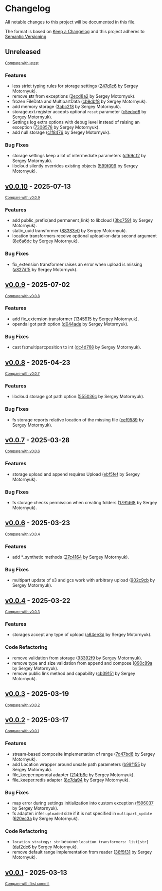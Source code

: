 # Changelog

All notable changes to this project will be documented in this file.

The format is based on [Keep a Changelog](http://keepachangelog.com/en/1.0.0/)
and this project adheres to [Semantic Versioning](http://semver.org/spec/v2.0.0.html).

<!-- insertion marker -->
## Unreleased

<small>[Compare with latest](https://github.com/DataShades/file-keeper/compare/v0.0.10...HEAD)</small>

### Features

- less strict typing rules for storage settings ([247d1c6](https://github.com/DataShades/file-keeper/commit/247d1c6291ab1bc52324f13bdbf642b8c9c53c1b) by Sergey Motornyuk).
- remove __str__ from exceptions ([2ecd8a2](https://github.com/DataShades/file-keeper/commit/2ecd8a2b8ca2cf90c8e7d1c9fc2e70f6dd39f216) by Sergey Motornyuk).
- frozen FileData and MultipartData ([cb9dbf8](https://github.com/DataShades/file-keeper/commit/cb9dbf8ddf7516d461d0a295f69d41090b706195) by Sergey Motornyuk).
- add memory storage ([3abc218](https://github.com/DataShades/file-keeper/commit/3abc2181493c50061ce05c185af29ebe65863d02) by Sergey Motornyuk).
- storage.ext.register accepts optional `reset` parameter ([c5edce8](https://github.com/DataShades/file-keeper/commit/c5edce8c397bc326c6448f0cb382900995757c4f) by Sergey Motornyuk).
- Settings log extra options with debug level instead of raising an exception ([7308578](https://github.com/DataShades/file-keeper/commit/7308578d8f4281e427b439ba8cb9540c3ce61d30) by Sergey Motornyuk).
- add null storage ([c1f8476](https://github.com/DataShades/file-keeper/commit/c1f8476e701bfc9b7a3ced532d8c4edffefdeae0) by Sergey Motornyuk).

### Bug Fixes

- storage settings keep a lot of intermediate parameters ([cf69cf2](https://github.com/DataShades/file-keeper/commit/cf69cf26f4d7ad9e2b16204c6a9803ec6c0a2edb) by Sergey Motornyuk).
- libcloud silently overrides existing objects ([599f099](https://github.com/DataShades/file-keeper/commit/599f09992ed14e926878b9997abd2bca2155326a) by Sergey Motornyuk).

<!-- insertion marker -->
## [v0.0.10](https://github.com/DataShades/file-keeper/releases/tag/v0.0.10) - 2025-07-13

<small>[Compare with v0.0.9](https://github.com/DataShades/file-keeper/compare/v0.0.9...v0.0.10)</small>

### Features

- add public_prefix(and permanent_link) to libcloud ([3bc7591](https://github.com/DataShades/file-keeper/commit/3bc759105f2d332b329af8b45e04fe2360d5928e) by Sergey Motornyuk).
- static_uuid transformer ([88383e0](https://github.com/DataShades/file-keeper/commit/88383e05c993b156d6a6253e43ef8902e13b3d9f) by Sergey Motornyuk).
- location transformers receive optional upload-or-data second argument ([8e6a6dc](https://github.com/DataShades/file-keeper/commit/8e6a6dc41d50fbcd6e2be8d984673f667333f1c2) by Sergey Motornyuk).

### Bug Fixes

- fix_extension transformer raises an error when upload is missing ([a827df5](https://github.com/DataShades/file-keeper/commit/a827df57168dab6e6d05e82bf9e6d680e25faed3) by Sergey Motornyuk).

## [v0.0.9](https://github.com/DataShades/file-keeper/releases/tag/v0.0.9) - 2025-07-02

<small>[Compare with v0.0.8](https://github.com/DataShades/file-keeper/compare/v0.0.8...v0.0.9)</small>

### Features

- add fix_extension transformer ([1345915](https://github.com/DataShades/file-keeper/commit/13459159fa22a50688d4d224942b383f54c5345e) by Sergey Motornyuk).
- opendal got path option ([d044ade](https://github.com/DataShades/file-keeper/commit/d044ade99fa8139f2ff661bfbd03bf599363ad19) by Sergey Motornyuk).

### Bug Fixes

- cast fs:multipart:position to int ([dc4d768](https://github.com/DataShades/file-keeper/commit/dc4d7686d00f1bae401e5c018e98c49a2ea5f40a) by Sergey Motornyuk).

## [v0.0.8](https://github.com/DataShades/file-keeper/releases/tag/v0.0.8) - 2025-04-23

<small>[Compare with v0.0.7](https://github.com/DataShades/file-keeper/compare/v0.0.7...v0.0.8)</small>

### Features

- libcloud storage got path option ([555036c](https://github.com/DataShades/file-keeper/commit/555036c428a30defe95392407a182f0729919970) by Sergey Motornyuk).

### Bug Fixes

- fs storage reports relative location of the missing file ([cef9589](https://github.com/DataShades/file-keeper/commit/cef9589b667679cd222c56a07931e5f1622ac79c) by Sergey Motornyuk).

## [v0.0.7](https://github.com/DataShades/file-keeper/releases/tag/v0.0.7) - 2025-03-28

<small>[Compare with v0.0.6](https://github.com/DataShades/file-keeper/compare/v0.0.6...v0.0.7)</small>

### Features

- storage upload and append requires Upload ([ebf5fef](https://github.com/DataShades/file-keeper/commit/ebf5fef0294cecc6da880994255696229d96a2ac) by Sergey Motornyuk).

### Bug Fixes

- fs storage checks permission when creating folders ([1791d68](https://github.com/DataShades/file-keeper/commit/1791d68a3d1dd4eaaec4d7a5edc4b7af2fc3ac46) by Sergey Motornyuk).

## [v0.0.6](https://github.com/DataShades/file-keeper/releases/tag/v0.0.6) - 2025-03-23

<small>[Compare with v0.0.4](https://github.com/DataShades/file-keeper/compare/v0.0.4...v0.0.6)</small>

### Features

- add *_synthetic methods ([27c4164](https://github.com/DataShades/file-keeper/commit/27c4164ea128feb9ca5a7e6e8ef83c80f99f70a6) by Sergey Motornyuk).

### Bug Fixes

- multipart update of s3 and gcs work with arbitrary upload ([902c9cb](https://github.com/DataShades/file-keeper/commit/902c9cbd48fcd25ade62f12bd926bfc7ece32998) by Sergey Motornyuk).

## [v0.0.4](https://github.com/DataShades/file-keeper/releases/tag/v0.0.4) - 2025-03-22

<small>[Compare with v0.0.3](https://github.com/DataShades/file-keeper/compare/v0.0.3...v0.0.4)</small>

### Features

- storages accept any type of upload ([a64ee3d](https://github.com/DataShades/file-keeper/commit/a64ee3da989930201964f22b4f32c62641da9294) by Sergey Motornyuk).

### Code Refactoring

- remove validation from storage ([93392f9](https://github.com/DataShades/file-keeper/commit/93392f9d8473a913623b8dd35cd202d35b4368ec) by Sergey Motornyuk).
- remove type and size validation from append and compose ([890c89a](https://github.com/DataShades/file-keeper/commit/890c89a8109c64f2a783c6b8dcd0c59d4c94cd89) by Sergey Motornyuk).
- remove public link method and capability ([cb39151](https://github.com/DataShades/file-keeper/commit/cb39151fb7e09cfdf3b9cdf0d3e2d98ba519edbe) by Sergey Motornyuk).

## [v0.0.3](https://github.com/DataShades/file-keeper/releases/tag/v0.0.3) - 2025-03-19

<small>[Compare with v0.0.2](https://github.com/DataShades/file-keeper/compare/v0.0.2...v0.0.3)</small>

## [v0.0.2](https://github.com/DataShades/file-keeper/releases/tag/v0.0.2) - 2025-03-17

<small>[Compare with v0.0.1](https://github.com/DataShades/file-keeper/compare/v0.0.1...v0.0.2)</small>

### Features

- stream-based composite implementation of range ([7d47bd8](https://github.com/DataShades/file-keeper/commit/7d47bd836c106ce4f4cfa592f54edaca1020b301) by Sergey Motornyuk).
- add Location wrapper around unsafe path parameters ([b99f155](https://github.com/DataShades/file-keeper/commit/b99f155f4db79fc6a177d65d5c43b57d65cfe756) by Sergey Motornyuk).
- file_keeper:opendal adapter ([214fb6c](https://github.com/DataShades/file-keeper/commit/214fb6c1b587648371b622b2537ef6ff63fd5181) by Sergey Motornyuk).
- file_keeper:redis adapter ([8c7da94](https://github.com/DataShades/file-keeper/commit/8c7da94042c2be5947781683cd9c02a7fca6f03f) by Sergey Motornyuk).

### Bug Fixes

- map error during settings initialization into custom exception ([f596037](https://github.com/DataShades/file-keeper/commit/f59603787c634d060a854b4bbf0b86451ffeaea5) by Sergey Motornyuk).
- fs adapter: infer `uploaded` size if it is not specified in `multipart_update` ([620ec3a](https://github.com/DataShades/file-keeper/commit/620ec3a16a18fe2101b98d634cc9815ec93bf20c) by Sergey Motornyuk).

### Code Refactoring

- `location_strategy: str` become `location_transformers: list[str]` ([daf2dc6](https://github.com/DataShades/file-keeper/commit/daf2dc6155b273815d198a7abf4cde6983f7855d) by Sergey Motornyuk).
- remove default range implementation from reader ([36f5f31](https://github.com/DataShades/file-keeper/commit/36f5f31da0d6791d82d20d8ea276140c59b578d0) by Sergey Motornyuk).

## [v0.0.1](https://github.com/DataShades/file-keeper/releases/tag/v0.0.1) - 2025-03-13

<small>[Compare with first commit](https://github.com/DataShades/file-keeper/compare/413e1fcaac8423a278f94a3c78e299ee2d89d7e6...v0.0.1)</small>

